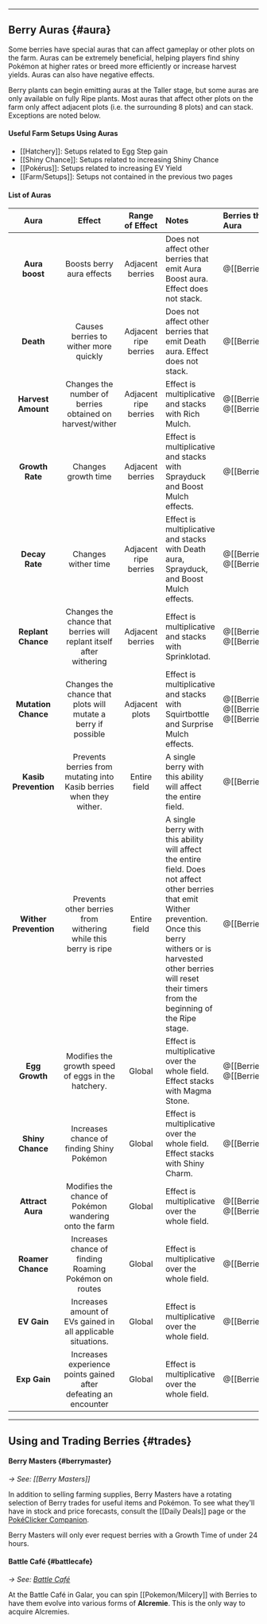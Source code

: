 ----

## Berry Auras {#aura}
Some berries have special auras that can affect gameplay or other plots on the farm. Auras can be extremely beneficial, helping players find shiny Pokémon at higher rates or breed more efficiently or increase harvest yields. Auras can also have negative effects.

Berry plants can begin emitting auras at the Taller stage, but some auras are only available on fully Ripe plants. Most auras that affect other plots on the farm only affect adjacent plots (i.e. the surrounding 8 plots) and can stack. Exceptions are noted below.

#### Useful Farm Setups Using Auras
- [[Hatchery]]: Setups related to Egg Step gain
- [[Shiny Chance]]: Setups related to increasing Shiny Chance
- [[Pokérus]]: Setups related to increasing EV Yield
- [[Farm/Setups]]: Setups not contained in the previous two pages

#### List of Auras
Aura | Effect | Range of Effect | Notes | Berries that Emit Aura
:---: | :---: | :---: | :--- |  :---
**Aura boost** | Boosts berry aura effects | Adjacent berries | Does not affect other berries that emit Aura Boost aura. Effect does not stack. | @[[Berries/Lum]]
**Death** | Causes berries to wither more quickly | Adjacent ripe berries | Does not affect other berries that emit Death aura. Effect does not stack. | @[[Berries/Kasib]]
**Harvest Amount** | Changes the number of berries obtained on harvest/wither | Adjacent ripe berries | Effect is multiplicative and stacks with Rich Mulch. | @[[Berries/Passho]] @[[Berries/Tanga]]
**Growth Rate** | Changes growth time | Adjacent berries | Effect is multiplicative and stacks with Sprayduck and Boost Mulch effects. | @[[Berries/Wacan]]
**Decay Rate** | Changes wither time | Adjacent ripe berries | Effect is multiplicative and stacks with Death aura, Sprayduck, and Boost Mulch effects. | @[[Berries/Yache]] @[[Berries/Haban]]
**Replant Chance** | Changes the chance that berries will replant itself after withering | Adjacent berries | Effect is multiplicative and stacks with Sprinklotad. |  @[[Berries/Charti]] @[[Berries/Shuca]]
**Mutation Chance** | Changes the chance that plots will mutate a berry if possible | Adjacent plots | Effect is multiplicative and stacks with Squirtbottle and Surprise Mulch effects. | @[[Berries/Kebia]] @[[Berries/Payapa]] @[[Berries/Babiri]]
**Kasib Prevention** | Prevents berries from mutating into Kasib berries when they wither. | Entire field | A single berry with this ability will affect the entire field. | @[[Berries/Colbur]]
**Wither Prevention** | Prevents other berries from withering while this berry is ripe | Entire field | A single berry with this ability will affect the entire field. Does not affect other berries that emit Wither prevention. Once this berry withers or is harvested other berries will reset their timers from the beginning of the Ripe stage. | @[[Berries/Petaya]]
**Egg Growth** | Modifies the growth speed of eggs in the hatchery. | Global | Effect is multiplicative over the whole field. Effect stacks with Magma Stone. | @[[Berries/Chople]] @[[Berries/Chilan]]
**Shiny Chance** | Increases chance of finding Shiny Pokémon | Global | Effect is multiplicative over the whole field. Effect stacks with Shiny Charm. | @[[Berries/Starf]]
**Attract Aura** | Modifies the chance of Pokémon wandering onto the farm | Global | Effect is multiplicative over the whole field. | @[[Berries/Roseli]] @[[Berries/Micle]]
**Roamer Chance** | Increases chance of finding Roaming Pokémon on routes | Global | Effect is multiplicative over the whole field. | @[[Berries/Jaboca]]
**EV Gain** | Increases amount of EVs gained in all applicable situations. | Global | Effect is multiplicative over the whole field. | @[[Berries/Rowap]]
**Exp Gain** | Increases experience points gained after defeating an encounter | Global | Effect is multiplicative over the whole field. | @[[Berries/Custap]]

----

## Using and Trading Berries {#trades}

#### Berry Masters {#berrymaster}
*→ See: [[Berry Masters]]*

In addition to selling farming supplies, Berry Masters have a rotating selection of Berry trades for useful items and Pokémon. To see what they'll have in stock and price forecasts, consult the [[Daily Deals]] page or the [PokéClicker Companion](https://companion.pokeclicker.com/#!Forecast/Berry/PinkanPok%C3%A9monReserve).

Berry Masters will only ever request berries with a Growth Time of under 24 hours.

#### Battle Café {#battlecafe}
*→ See: [Battle Café](#!Battle_Cafe)*

At the Battle Café in Galar, you can spin [[Pokemon/Milcery]] with Berries to have them evolve into various forms of **Alcremie**. This is the only way to acquire Alcremies.